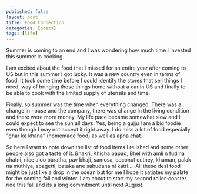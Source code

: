 ```yaml
---
published: false
layout: post
title: Food Connection
categories: [posts]
tags: [life]
---
```


Summer is coming to an end and I was wondering how much time I invested this summer in cooking.

I am excited about the food that I missed for an entire year after coming to US but in this summer I got lucky. It was a new country even in terms of food. It took some time before I could identify the stores that sell things I need, way of bringing those things home without a car in US and finally to be able to cook with the limited supply of utensils and time.

Finally, so summer was the time when everything changed. There was a change in house and the company, there was change in the living condition and there were more money. My life pace became somewhat slow and I could expect to see the sun all days. Yes, being a gujju I am a big foodie even though I may not accept it right away. I do miss a lot of food especially "ghar ka khana" (homemade food) as well as apna chat.

So here I want to note down the list of food items I relished and some other people also got a taste of it. Bhakri, Khicha papad, Bhel with amli n fudina chatni, nice aloo paratha, pav bhaji, samosa, coconut cutney, khaman, palak na muthiya, spagetti, bataka ane sabudana ni katri.... All these desi food might be just like a drop in the ocean but for me I hope it satiates my palate for the coming fall and winter. I am about to start my second roller-coaster ride this fall and its a long commitment until next August.

